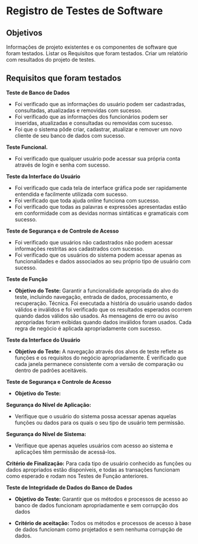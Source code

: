 # Registro de Testes de Software

## Objetivos

Informações de projeto existentes e os componentes de software que foram testados.
Listar os Requisitos que foram testados.
Criar um relatório com  resultados do projeto de testes.

## Requisitos que foram testados

**Teste de Banco de Dados** 

- Foi verificado  que as informações do usuário podem ser cadastradas, consultadas, atualizadas  e removidas com sucesso.
- Foi verificado  que as informações dos funcionários  podem ser inseridas, atualizadas e consultadas ou removidas com sucesso.
- Foi  que o sistema pôde criar,  cadastrar, atualizar e remover um novo cliente de seu banco de dados com sucesso.

**Teste Funcional.** 

- Foi verificado  que qualquer usuário pode acessar sua própria conta através de login e senha com sucesso.

**Teste da Interface do Usuário** 

- Foi verificado que cada tela de interface gráfica pode ser rapidamente entendida e facilmente utilizada com sucesso.
- Foi verificado  que toda ajuda online funciona com sucesso.
- Foi verificado que todas as palavras e expressões apresentadas estão em conformidade com as devidas normas sintáticas e gramaticais com sucesso.

**Teste de Segurança e de Controle de Acesso** 

- Foi verificado que usuários não cadastrados não podem acessar informações restritas aos cadastrados com sucesso.
- Foi verificado que os usuários do sistema podem acessar apenas as funcionalidades e dados associados ao seu próprio tipo de usuário com sucesso.

**Teste de Função** 

- **Objetivo do Teste:** Garantir a funcionalidade apropriada do alvo do teste, incluindo navegação, entrada de dados, processamento, e recuperação.
Técnica. Foi executada a  história do usuário usando dados válidos e inválidos e foi  verificado que  os resultados esperados ocorrem quando dados válidos são usados. As mensagens de erro ou aviso apropriadas foram  exibidas quando dados inválidos foram usados. Cada regra de negócio é aplicada apropriadamente com sucesso.

**Teste da Interface do Usuário** 

 - **Objetivo do Teste:** A navegação através dos alvos de teste reflete as funções e os requisitos do negócio apropriadamente. É verificado que cada janela permanece consistente com a versão de comparação ou dentro de padrões aceitáveis. 

**Teste de Segurança e Controle de Acesso** 

- **Objetivo do Teste:** 

**Segurança do Nível de Aplicação:** 

- Verifique que o usuário do sistema  possa acessar apenas aquelas funções ou dados para os quais o seu tipo de usuário tem permissão. 

**Segurança do Nível de Sistema:**

- Verifique que apenas aqueles usuários  com acesso ao sistema e aplicações têm permissão de acessá-los.

**Critério de Finalização:** Para cada tipo de usuário conhecido as funções ou dados apropriados estão disponíveis, e todas as transações funcionam como esperado e rodam nos Testes de Função anteriores.

**Teste de Integridade de Dados do Banco de Dados** 

- **Objetivo do Teste:** Garantir que os métodos e processos de acesso ao banco de dados funcionam apropriadamente e sem corrupção dos dados

- **Critério de aceitação:** Todos os métodos e processos de acesso à base de dados funcionam como projetados e sem nenhuma corrupção de dados.











